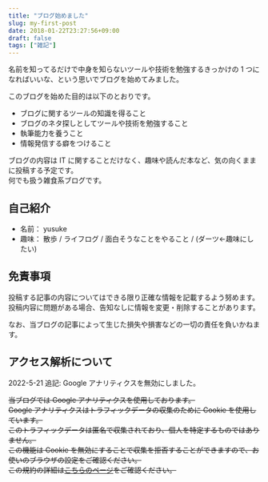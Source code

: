 ```yaml
---
title: "ブログ始めました"
slug: my-first-post
date: 2018-01-22T23:27:56+09:00
draft: false
tags: ["雑記"]
---
```


名前を知ってるだけで中身を知らないツールや技術を勉強するきっかけの 1 つになればいいな、という思いでブログを始めてみました。

このブログを始めた目的は以下のとおりです。

- ブログに関するツールの知識を得ること
- ブログのネタ探しとしてツールや技術を勉強すること
- 執筆能力を養うこと
- 情報発信する癖をつけること

ブログの内容は IT に関することだけなく、趣味や読んだ本など、気の向くままに投稿する予定です。  
何でも扱う雑食系ブログです。

## 自己紹介

- 名前： yusuke
- 趣味： 散歩 / ライフログ / 面白そうなことをやること / (ダーツ←趣味にしたい)

## 免責事項

投稿する記事の内容についてはできる限り正確な情報を記載するよう努めます。  
投稿内容に問題がある場合、告知なしに情報を変更・削除することがあります。

なお、当ブログの記事によって生じた損失や損害などの一切の責任を負いかねます。

## アクセス解析について

2022-5-21 追記: Google アナリティクスを無効にしました。

~~当ブログでは Google アナリティクスを使用しております。~~  
~~Google アナリティクスはトラフィックデータの収集のために Cookie を使用しています。~~  
~~このトラフィックデータは匿名で収集されており、個人を特定するものではありません。~~  
~~この機能は Cookie を無効にすることで収集を拒否することができますので、お使いのブラウザの設定をご確認ください。~~  
~~この規約の詳細は[こちらのページ](https://www.google.com/analytics/terms/jp.html)をご確認ください。~~
